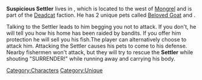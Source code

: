 **Suspicious Settler** lives in [](Gatherer_Village.md), which is located to the west of
[Mongrel](Mongrel.md "wikilink") and is part of the
[Deadcat](Deadcat.md "wikilink") faction. He has 2 unique pets called
[Beloved Goat](Beloved_Goat.md "wikilink") and [](Settler's_Pup.md).

Talking to the Settler leads to him begging you not to attack. If you
don't, he will tell you how his home has been raided by bandits. If you
offer him protection he will sell you his fish.The player can
alternatively choose to attack him. Attacking the Settler causes his
pets to come to his defense. Nearby fishermen won't attack, but they
will try to rescue the **Settler** while shouting "SURRENDER!" while
running away and carrying his body.

[Category:Characters](Category:Characters "wikilink")
[Category:Unique](Category:Unique "wikilink")